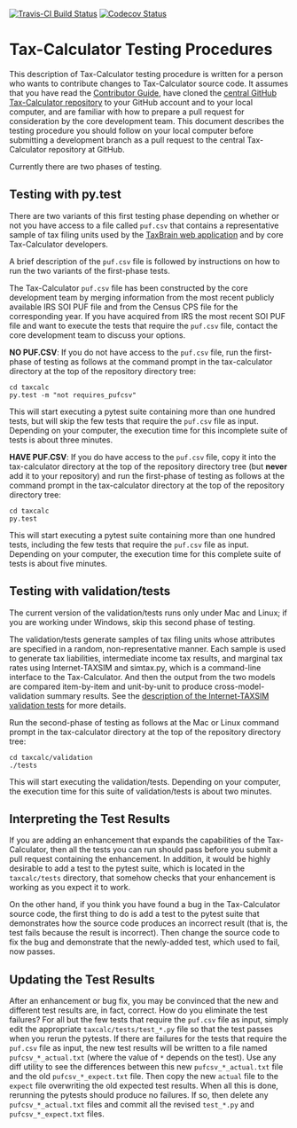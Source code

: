 [![Travis-CI Build Status](https://travis-ci.org/open-source-economics/Tax-Calculator.svg?branch=master)](https://travis-ci.org/open-source-economics/Tax-Calculator)
[![Codecov Status](https://codecov.io/github/open-source-economics/Tax-Calculator/coverage.svg?precision=2)](https://codecov.io/github/open-source-economics/Tax-Calculator)

Tax-Calculator Testing Procedures
=================================

This description of Tax-Calculator testing procedure is written for a
person who wants to contribute changes to Tax-Calculator source code.
It assumes that you have read the [Contributor
Guide](http://taxcalc.readthedocs.org/en/latest/contributor_guide.html),
have cloned the [central GitHub Tax-Calculator
repository](https://github.com/open-source-economics/Tax-Calculator)
to your GitHub account and to your local computer, and are familiar
with how to prepare a pull request for consideration by the core
development team.  This document describes the testing procedure you
should follow on your local computer before submitting a development
branch as a pull request to the central Tax-Calculator repository at
GitHub.

Currently there are two phases of testing.

Testing with py.test
--------------------

There are two variants of this first testing phase depending on
whether or not you have access to a file called ```puf.csv``` that
contains a representative sample of tax filing units used by the
[TaxBrain web application](http://www.ospc.org/taxbrain) and by core
Tax-Calculator developers.

A brief description of the ```puf.csv``` file is followed by
instructions on how to run the two variants of the first-phase tests.

The Tax-Calculator ```puf.csv``` file has been constructed by the core
development team by merging information from the most recent publicly
available IRS SOI PUF file and from the Census CPS file for the
corresponding year.  If you have acquired from IRS the most recent SOI
PUF file and want to execute the tests that require the ```puf.csv```
file, contact the core development team to discuss your options.

**NO PUF.CSV**: If you do not have access to the ```puf.csv``` file,
run the first-phase of testing as follows at the command prompt in the
tax-calculator directory at the top of the repository directory tree:

```
cd taxcalc
py.test -m "not requires_pufcsv"
```

This will start executing a pytest suite containing more than one
hundred tests, but will skip the few tests that require the
```puf.csv``` file as input.  Depending on your computer, the
execution time for this incomplete suite of tests is about three
minutes.

**HAVE PUF.CSV**: If you do have access to the ```puf.csv``` file,
copy it into the tax-calculator directory at the top of the repository
directory tree (but **never** add it to your repository) and run the
first-phase of testing as follows at the command prompt in the
tax-calculator directory at the top of the repository directory tree:

```
cd taxcalc
py.test
```

This will start executing a pytest suite containing more than one
hundred tests, including the few tests that require the ```puf.csv```
file as input.  Depending on your computer, the execution time for
this complete suite of tests is about five minutes.

Testing with validation/tests
-----------------------------

The current version of the validation/tests runs only under Mac and Linux;
if you are working under Windows, skip this second phase of testing.

The validation/tests generate samples of tax filing
units whose attributes are specified in a random, non-representative
manner.  Each sample is used to generate tax liabilities, intermediate
income tax results, and marginal tax rates using Internet-TAXSIM and
simtax.py, which is a command-line interface to the Tax-Calculator.
And then the output from the two models are compared item-by-item and
unit-by-unit to produce cross-model-validation summary results.  See
the [description of the Internet-TAXSIM validation
tests](taxcalc/validation/README.md) for more details.

Run the second-phase of testing as follows at the Mac or Linux command
prompt in the tax-calculator directory at the top of the repository
directory tree:

```
cd taxcalc/validation
./tests
```

This will start executing the validation/tests.  Depending
on your computer, the execution time for this suite of
validation/tests is about two minutes.

Interpreting the Test Results
-----------------------------

If you are adding an enhancement that expands the capabilities of the
Tax-Calculator, then all the tests you can run should pass before you
submit a pull request containing the enhancement.  In addition, it
would be highly desirable to add a test to the pytest suite, which is
located in the ```taxcalc/tests``` directory, that somehow checks that
your enhancement is working as you expect it to work.

On the other hand, if you think you have found a bug in the
Tax-Calculator source code, the first thing to do is add a test to the
pytest suite that demonstrates how the source code produces an
incorrect result (that is, the test fails because the result is
incorrect).  Then change the source code to fix the bug and
demonstrate that the newly-added test, which used to fail, now passes.

Updating the Test Results
-------------------------

After an enhancement or bug fix, you may be convinced that the new and
different test results are, in fact, correct.  How do you eliminate
the test failures?  For all but the few tests that require the
```puf.csv``` file as input, simply edit the appropriate
```taxcalc/tests/test_*.py``` file so that the test passes when you
rerun the pytests.  If there are failures for the tests that require
the ```puf.csv``` file as input, the new test results will be written
to a file named ```pufcsv_*_actual.txt``` (where the value of `*`
depends on the test).  Use any diff utility to see the differences
between this new ```pufcsv_*_actual.txt``` file and the old
```pufcsv_*_expect.txt``` file.  Then copy the new ```actual``` file
to the ```expect``` file overwriting the old expected test results.  When
all this is done, rerunning the pytests should produce no failures.
If so, then delete any ```pufcsv_*_actual.txt``` files and commit all
the revised ```test_*.py``` and ```pufcsv_*_expect.txt``` files.
